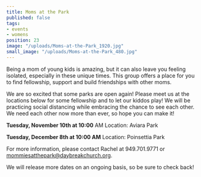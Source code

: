 ```yaml
---
title: Moms at the Park
published: false
tags:
- events
- womens
position: 23
image: "/uploads/Moms-at-the-Park_1920.jpg"
small_image: "/uploads/Moms-at-the-Park_480.jpg"
---
```


Being a mom of young kids is amazing, but it can also leave you feeling isolated, especially in these unique times. This group offers a place for you to find fellowship, support and build friendships with other moms. 

We are so excited that some parks are open again!  Please meet us at the locations below for some fellowship and to let our kiddos play!  We will be practicing social distancing while embracing the chance to see each other. We need each other now more than ever, so hope you can make it!

**Tuesday, November 10th at 10:00** AM Location: Aviara Park

**Tuesday, December 8th at 10:00 AM** Location: Poinsettia Park

For more information, please contact Rachel at 949.701.9771 
or mommiesatthepark@daybreakchurch.org.
 
We will release more dates on an ongoing basis, so be sure to check back!